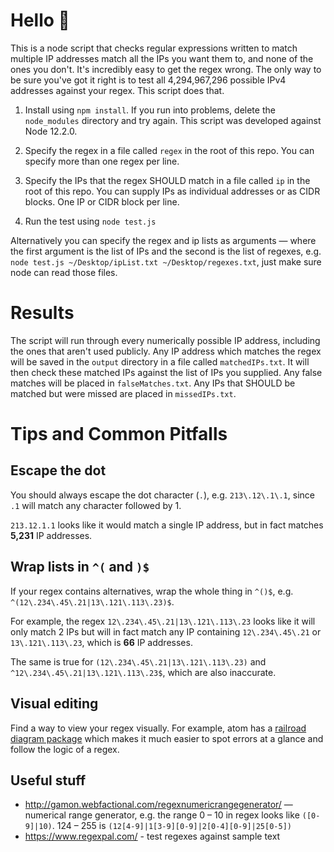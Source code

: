 # Hello 👋

This is a node script that checks regular expressions written to match multiple IP addresses match all the IPs you want them to, and none of the ones you don't. It's incredibly easy to get the regex wrong. The only way to be sure you've got it right is to test all 4,294,967,296 possible IPv4 addresses against your regex. This script does that.

1. Install using `npm install`. If you run into problems, delete the `node_modules` directory and try again. This script was developed against Node 12.2.0.

2. Specify the regex in a file called `regex` in the root of this repo. You can specify more than one regex per line.

3. Specify the IPs that the regex SHOULD match in a file called `ip` in the root of this repo. You can supply IPs as individual addresses or as CIDR blocks. One IP or CIDR block per line.

4. Run the test using `node test.js`

Alternatively you can specify the regex and ip lists as arguments — where the first argument is the list of IPs and the second is the list of regexes, e.g. `node test.js ~/Desktop/ipList.txt ~/Desktop/regexes.txt`, just make sure node can read those files.

# Results

The script will run through every numerically possible IP address, including the ones that aren't used publicly. Any IP address which matches the regex will be saved in the `output` directory in a file called `matchedIPs.txt`. It will then check these matched IPs against the list of IPs you supplied. Any false matches will be placed in `falseMatches.txt`. Any IPs that SHOULD be matched but were missed are placed in `missedIPs.txt`.

# Tips and Common Pitfalls

## Escape the dot

You should always escape the dot character (`.`), e.g. `213\.12\.1\.1`, since `.1` will match any character followed by 1.

`213.12.1.1` looks like it would match a single IP address, but in fact matches **5,231** IP addresses.

## Wrap lists in `^(` and `)$`

If your regex contains alternatives, wrap the whole thing in `^()$`, e.g. `^(12\.234\.45\.21|13\.121\.113\.23)$`.

For example, the regex `12\.234\.45\.21|13\.121\.113\.23` looks like it will only match 2 IPs but will in fact match any IP containing `12\.234\.45\.21` or `13\.121\.113\.23`, which is **66** IP addresses.

The same is true for `(12\.234\.45\.21|13\.121\.113\.23)` and `^12\.234\.45\.21|13\.121\.113\.23$`, which are also inaccurate.

## Visual editing

Find a way to view your regex visually. For example, atom has a [railroad diagram package](https://atom.io/packages/regex-railroad-diagram) which makes it much easier to spot errors at a glance and follow the logic of a regex.

## Useful stuff

- <http://gamon.webfactional.com/regexnumericrangegenerator/> — numerical range generator, e.g. the range 0 – 10 in regex looks like `([0-9]|10)`. 124 – 255 is `(12[4-9]|1[3-9][0-9]|2[0-4][0-9]|25[0-5])`
- <https://www.regexpal.com/> - test regexes against sample text
